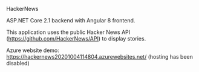 HackerNews

ASP.NET Core 2.1 backend with Angular 8 frontend.

This application uses the public Hacker News API (https://github.com/HackerNews/API) to display stories.

Azure website demo: https://hackernews20201004114804.azurewebsites.net/ (hosting has been disabled)
